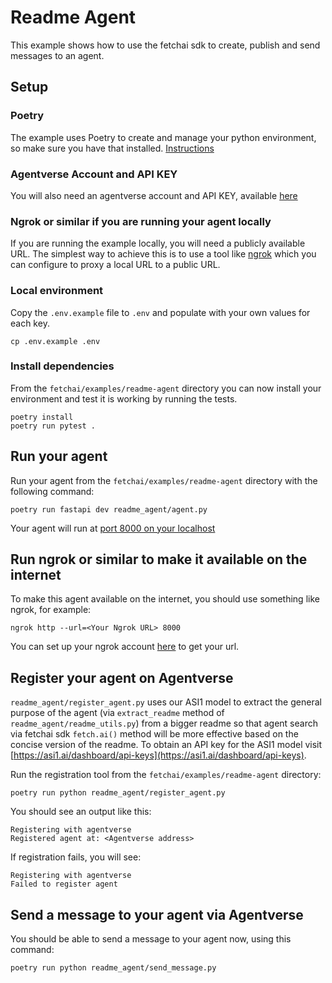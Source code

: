 # Readme Agent

This example shows how to use the fetchai sdk to create, publish and send 
messages to an agent.

## Setup

### Poetry

The example uses Poetry to create and manage your python environment, so make 
sure you have that installed. [Instructions](https://python-poetry.org/docs/#installation)

### Agentverse Account and API KEY

You will also need an agentverse account and API KEY, available [here](https://agentverse.ai/)

### Ngrok or similar if you are running your agent locally

If you are running the example locally, you will need a publicly available URL. The simplest
way to achieve this is to use a tool like [ngrok](https://ngrok.com/) which you can configure
to proxy a local URL to a public URL.

### Local environment

Copy the `.env.example` file to `.env` and populate with your own values for each key.

```shell
cp .env.example .env
```

### Install dependencies

From the `fetchai/examples/readme-agent` directory you can now install your environment and
test it is working by running the tests.

```shell
poetry install
poetry run pytest .
```

## Run your agent

Run your agent from the `fetchai/examples/readme-agent` directory with the following command:

```shell
poetry run fastapi dev readme_agent/agent.py
```

Your agent will run at [port 8000 on your localhost](http://127.0.0.1:8000/)

## Run ngrok or similar to make it available on the internet

To make this agent available on the internet, you should use something like ngrok, for example:

```shell
ngrok http --url=<Your Ngrok URL> 8000
```

You can set up your ngrok account [here](https://ngrok.com/) to get your url.

## Register your agent on Agentverse
`readme_agent/register_agent.py` uses our ASI1 model to extract the general purpose of the agent (via `extract_readme` method of `readme_agent/readme_utils.py`) from a bigger readme so that agent search via fetchai sdk `fetch.ai()` method will be more effective based on the concise version of the readme.
To obtain an API key for the ASI1 model visit [https://asi1.ai/dashboard/api-keys](https://asi1.ai/dashboard/api-keys).

Run the registration tool from the `fetchai/examples/readme-agent` directory:

```shell
poetry run python readme_agent/register_agent.py
```

You should see an output like this:

```shell
Registering with agentverse
Registered agent at: <Agentverse address>
```

If registration fails, you will see:

```shell
Registering with agentverse
Failed to register agent
```

## Send a message to your agent via Agentverse

You should be able to send a message to your agent now, using this command:

```shell
poetry run python readme_agent/send_message.py
```

